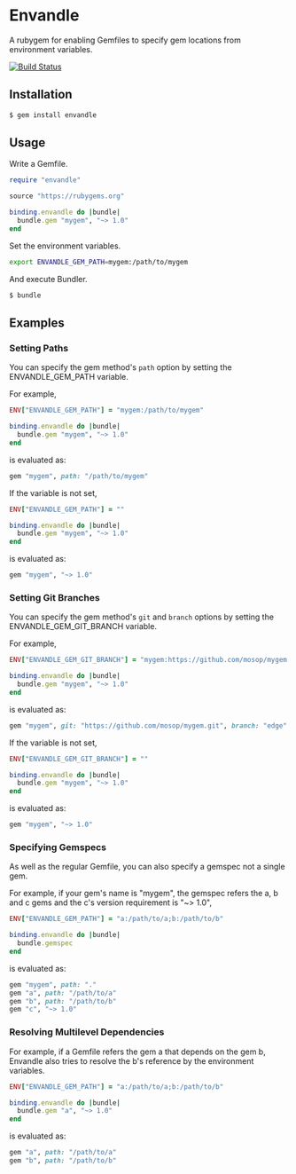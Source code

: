 # Envandle

A rubygem for enabling Gemfiles to specify gem locations from environment variables.

[![Build Status](https://travis-ci.org/mosop/envandle.svg?branch=master)](https://travis-ci.org/mosop/envandle)

## Installation

```sh
$ gem install envandle
```

## Usage

Write a Gemfile.

```ruby
require "envandle"

source "https://rubygems.org"

binding.envandle do |bundle|
  bundle.gem "mygem", "~> 1.0"
end
```

Set the environment variables.

```sh
export ENVANDLE_GEM_PATH=mygem:/path/to/mygem
```

And execute Bundler.

```sh
$ bundle
```

## Examples

### Setting Paths

You can specify the gem method's `path` option by setting the ENVANDLE_GEM_PATH variable.

For example,

```ruby
ENV["ENVANDLE_GEM_PATH"] = "mygem:/path/to/mygem"

binding.envandle do |bundle|
  bundle.gem "mygem", "~> 1.0"
end
```

is evaluated as:

```ruby
gem "mygem", path: "/path/to/mygem"
```

If the variable is not set,

```ruby
ENV["ENVANDLE_GEM_PATH"] = ""

binding.envandle do |bundle|
  bundle.gem "mygem", "~> 1.0"
end
```

is evaluated as:

```ruby
gem "mygem", "~> 1.0"
```

### Setting Git Branches

You can specify the gem method's `git` and `branch` options by setting the ENVANDLE_GEM_GIT_BRANCH variable.

For example,

```ruby
ENV["ENVANDLE_GEM_GIT_BRANCH"] = "mygem:https://github.com/mosop/mygem.git#edge"

binding.envandle do |bundle|
  bundle.gem "mygem", "~> 1.0"
end
```

is evaluated as:

```ruby
gem "mygem", git: "https://github.com/mosop/mygem.git", branch: "edge"
```

If the variable is not set,

```ruby
ENV["ENVANDLE_GEM_GIT_BRANCH"] = ""

binding.envandle do |bundle|
  bundle.gem "mygem", "~> 1.0"
end
```

is evaluated as:

```ruby
gem "mygem", "~> 1.0"
```

### Specifying Gemspecs

As well as the regular Gemfile, you can also specify a gemspec not a single gem.

For example, if your gem's name is "mygem", the gemspec refers the a, b and c gems and the c's version requirement is "~> 1.0",

```ruby
ENV["ENVANDLE_GEM_PATH"] = "a:/path/to/a;b:/path/to/b"

binding.envandle do |bundle|
  bundle.gemspec
end
```

is evaluated as:

```ruby
gem "mygem", path: "."
gem "a", path: "/path/to/a"
gem "b", path: "/path/to/b"
gem "c", "~> 1.0"
```

### Resolving Multilevel Dependencies

For example, if a Gemfile refers the gem a that depends on the gem b, Envandle also tries to resolve the b's reference by the environment variables.

```ruby
ENV["ENVANDLE_GEM_PATH"] = "a:/path/to/a;b:/path/to/b"

binding.envandle do |bundle|
  bundle.gem "a", "~> 1.0"
end
```

is evaluated as:

```ruby
gem "a", path: "/path/to/a"
gem "b", path: "/path/to/b"
```
